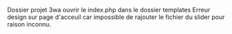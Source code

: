 Dossier projet 3wa ouvrir le index.php dans le dossier templates
Erreur design sur page d'acceuil car impossible de rajouter le fichier du slider pour raison inconnu.
